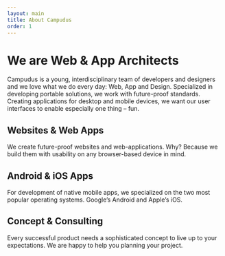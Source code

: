 ```yaml
---
layout: main
title: About Campudus
order: 1
---
```


# We are Web & App Architects

Campudus is a young, interdisciplinary team of developers and designers and we love what we do every day: Web, App and Design. Specialized in developing portable solutions, we work with future-proof standards. Creating applications for desktop and mobile devices, we want our user interfaces to enable especially one thing – fun.

## Websites & Web Apps

We create future-proof websites and web-applications. Why? Because we build them with usability on any browser-based device in mind.

## Android & iOS Apps

For development of native mobile apps, we specialized on the two most popular operating systems. Google’s Android and Apple’s iOS.

## Concept & Consulting

Every successful product needs a sophisticated concept to live up to your expectations. We are happy to help you planning your project.

